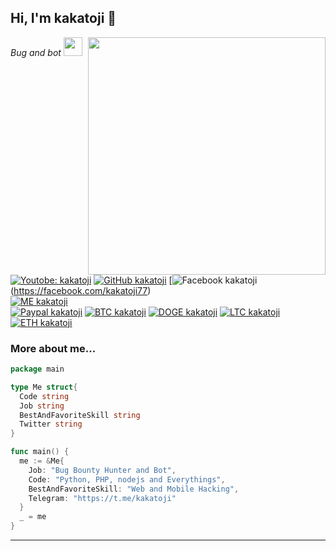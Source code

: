 
<h2> Hi, I'm kakatoji 👋</h2>
<img align='right' src="https://github-readme-stats.vercel.app/api?username=kakatoji&show_icons=true&theme=radical" width="380">
<p><em>Bug and bot <img src="https://media.giphy.com/media/WUlplcMpOCEmTGBtBW/giphy.gif" width="30"><br>
</em></p>

[![Youtobe: kakatoji](https://img.shields.io/youtube/views/12WCu9hTqMM?style=social)](https://youtu.be/12WCu9hTqMM)
[![GitHub kakatoji](https://img.shields.io/github/followers/kakatoji?label=follow%20github&style=flat-square)](https://github.com/kakatoji)
[![Facebook kakatoji](https://img.shields.io/badge/Facebook-kakatoji-green)(https://facebook.com/kakatoji77)
<br>
[![ME kakatoji](https://img.shields.io/badge/ME-DONATE-ff69b4.svg?style=flat)](donasi)
<br>
[![Paypal kakatoji](https://img.shields.io/badge/$-paypal-ff69b4.svg?style=flat)](https://paypal.me/kakatoji)
[![BTC kakatoji](https://img.shields.io/badge/BTC-18J2JcnatvqtjrfdLYuqG9ZXcufARLWThm-ff69b4.svg?style=flat)](18J2JcnatvqtjrfdLYuqG9ZXcufARLWThm)
[![DOGE kakatoji](https://img.shields.io/badge/DOGE-DSxA2WPRdsPpAmXgv9Jzxdnj8r5PUkCMGt-ff69b4.svg?style=flat)](DSxA2WPRdsPpAmXgv9Jzxdnj8r5PUkCMGt)
[![LTC kakatoji](https://img.shields.io/badge/LTC-MSpzspDtbfJagAA2EQvmVvz7Cjrc3EWcbM-ff69b4.svg?style=flat)](MSpzspDtbfJagAA2EQvmVvz7Cjrc3EWcbM)
[![ETH kakatoji](https://img.shields.io/badge/ETH-0xAf00eF5dac9726a7fF6B8D583383bFAde78E2F77-ff69b4.svg?style=flat)](0xAf00eF5dac9726a7fF6B8D583383bFAde78E2F77)
<br>

### More about me...

```go
package main

type Me struct{
  Code string
  Job string
  BestAndFavoriteSkill string
  Twitter string
}

func main() {
  me := &Me{
    Job: "Bug Bounty Hunter and Bot",
    Code: "Python, PHP, nodejs and Everythings",
    BestAndFavoriteSkill: "Web and Mobile Hacking",
    Telegram: "https://t.me/kakatoji"
  }
  _ = me
}
```
---
